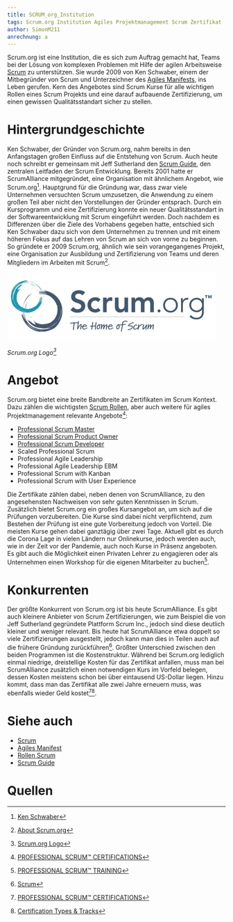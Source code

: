 ```yaml
---
title: SCRUM_org_Institution
tags: Scrum.org Institution Agiles Projektmanagement Scrum Zertifikat
author: SimonM211
anrechnung: a
---
```


Scrum.org ist eine Institution, die es sich zum Auftrag gemacht hat, Teams bei der Lösung von komplexen Problemen mit Hilfe der agilen Arbeitsweise [Scrum](SCRUM.md) zu unterstützen. Sie wurde 2009 von Ken Schwaber, einem der Mitbegründer von Scrum und Unterzeichner des [Agiles Manifests](Agiles_Manifest.md), ins Leben gerufen. Kern des Angebotes sind Scrum Kurse für alle wichtigen Rollen eines Scrum Projekts und eine darauf aufbauende Zertifizierung, um einen gewissen Qualitätsstandart sicher zu stellen.

# Hintergrundgeschichte

Ken Schwaber, der Gründer von Scrum.org, nahm bereits in den Anfangstagen großen Einfluss auf die Entstehung von Scrum. Auch heute noch schreibt er gemeinsam mit Jeff Sutherland den [Scrum Guide](Scrum_Guide.md), den zentralen Leitfaden der Scrum Entwicklung. Bereits 2001 hatte er ScrumAlliance mitgegründet, eine Organisation mit ähnlichem Angebot, wie Scrum.org[^1]. Hauptgrund für die Gründung war, dass zwar viele Unternehmen versuchten Scrum umzusetzen, die Anwendung zu einem großen Teil aber nicht den Vorstellungen der Gründer entsprach. Durch ein Kursprogramm und eine Zertifizierung konnte ein neuer Qualitätsstandart in der Softwareentwicklung mit Scrum eingeführt werden. Doch nachdem es Differenzen über die Ziele des Vorhabens gegeben hatte, entschied sich Ken Schwaber dazu sich von dem Unternehmen zu trennen und mit einem höheren Fokus auf das Lehren von Scrum an sich von vorne zu beginnen. So gründete er 2009 Scrum.org, ähnlich wie sein vorangegangenes Projekt, eine Organisation zur Ausbildung und Zertifizierung von Teams und deren Mitgliedern im Arbeiten mit Scrum[^2].

![Scrum.org Logo](SCRUM_org_Institution/Scrumorg-Logo_tagline-TM_(1)_(1)_(2).jpg)

*Scrum.org Logo[^3]*

# Angebot

Scrum.org bietet eine breite Bandbreite an Zertifikaten im Scrum Kontext. Dazu zählen die wichtigsten [Scrum Rollen](Rollen_Scrum.md), aber auch weitere für agiles Projektmanagement relevante Angebote[^4]:

* [Professional Scrum Master](Scrum_Master.md)
*	[Professional Scrum Product Owner](Product_Owner.md)
*	[Professional Scrum Developer](Development_Team.md)
*	Scaled Professional Scrum
*	Professional Agile Leadership
*	Professional Agile Leadership EBM
*	Professional Scrum with Kanban
*	Professional Scrum with User Experience

Die Zertifikate zählen dabei, neben denen von ScrumAlliance, zu den angesehensten Nachweisen von sehr guten Kenntnissen in Scrum. Zusätzlich bietet Scrum.org ein großes Kursangebot an, um sich auf die Prüfungen vorzubereiten. Die Kurse sind dabei nicht verpflichtend, zum Bestehen der Prüfung ist eine gute Vorbereitung jedoch von Vorteil. Die meisten Kurse gehen dabei ganztägig über zwei Tage. Aktuell gibt es durch die Corona Lage in vielen Ländern nur Onlinekurse, jedoch werden auch, wie in der Zeit vor der Pandemie, auch noch Kurse in Präsenz angeboten. Es gibt auch die Möglichkeit einen Privaten Lehrer zu engagieren oder als Unternehmen einen Workshop für die eigenen Mitarbeiter zu buchen[^5].

# Konkurrenten

Der größte Konkurrent von Scrum.org ist bis heute ScrumAlliance. Es gibt auch kleinere Anbieter von Scrum Zertifizierungen, wie zum Beispiel die von Jeff Sutherland gegründete Plattform Scrum Inc., jedoch sind diese deutlich kleiner und weniger relevant. Bis heute hat ScrumAlliance etwa doppelt so viele Zertifizierungen ausgestellt, jedoch kann man dies in Teilen auch auf die frühere Gründung zurückführen[^6]. Größter Unterschied zwischen den beiden Programmen ist die Kostenstruktur. Während bei Scrum.org lediglich einmal niedrige, dreistellige Kosten für das Zertifikat anfallen, muss man bei ScrumAlliance zusätzlich einen notwendigen Kurs im Vorfeld belegen, dessen Kosten meistens schon bei über eintausend US-Dollar liegen. Hinzu kommt, dass man das Zertifikat alle zwei Jahre erneuern muss, was ebenfalls wieder Geld kostet[^4][^7].

# Siehe auch

* [Scrum](SCRUM.md)
* [Agiles Manifest](Agiles_Manifest.md)
* [Rollen Scrum](Rollen_Scrum.md)
* [Scrum Guide](Scrum_Guide.md)

# Quellen

[^1]: [Ken Schwaber](https://www.scrum.org/team/ken-schwaber)
[^2]: [About Scrum.org](https://www.scrum.org/about)
[^3]: [Scrum.org Logo](https://www.agilealliance.org/organizations/scrum-org-2/)
[^4]: [PROFESSIONAL SCRUM™ CERTIFICATIONS](https://www.scrum.org/professional-scrum-certifications)
[^5]: [PROFESSIONAL SCRUM™ TRAINING](https://www.scrum.org/courses)
[^6]: [Scrum](https://de.wikipedia.org/wiki/Scrum)
[^7]: [Certification Types & Tracks](https://www.scrumalliance.org/get-certified)

